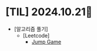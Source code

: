# [TIL] 2024.10.21📒

  * [알고리즘 풀기]
    * [Leetcode]
      * [Jump Game](https://github.com/elephant97/Algorithm/blob/main/Leetcode/Java/Medium/Spiral%20Matrix.java)
